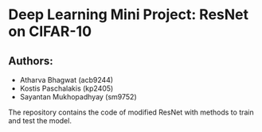 # Deep Learning Mini Project: ResNet on CIFAR-10

## Authors:
- Atharva Bhagwat (acb9244)
- Kostis Paschalakis (kp2405)
- Sayantan Mukhopadhyay (sm9752)

The repository contains the code of modified ResNet with methods to train and test the model.
